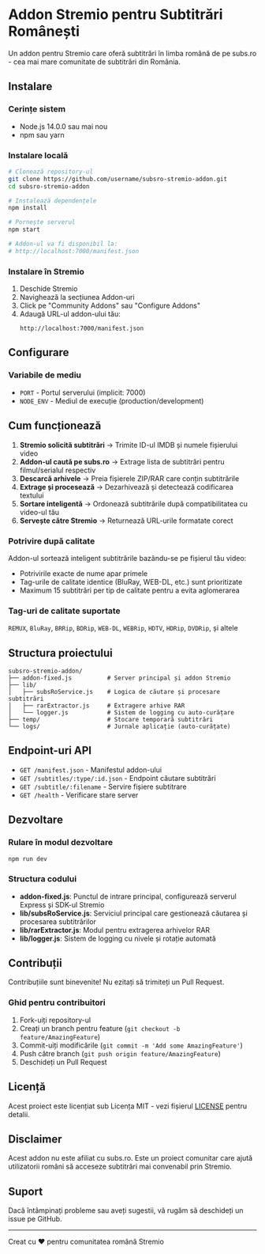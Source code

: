 # Addon Stremio pentru Subtitrări Românești

Un addon pentru Stremio care oferă subtitrări în limba română de pe subs.ro - cea mai mare comunitate de subtitrări din România.

## Instalare

### Cerințe sistem
- Node.js 14.0.0 sau mai nou
- npm sau yarn

### Instalare locală
```bash
# Clonează repository-ul
git clone https://github.com/username/subsro-stremio-addon.git
cd subsro-stremio-addon

# Instalează dependențele
npm install

# Pornește serverul
npm start

# Addon-ul va fi disponibil la:
# http://localhost:7000/manifest.json
```

### Instalare în Stremio

1. Deschide Stremio
2. Navighează la secțiunea Addon-uri
3. Click pe "Community Addons" sau "Configure Addons"
4. Adaugă URL-ul addon-ului tău:
   ```
   http://localhost:7000/manifest.json
   ```

## Configurare

### Variabile de mediu

- `PORT` - Portul serverului (implicit: 7000)
- `NODE_ENV` - Mediul de execuție (production/development)

## Cum funcționează

1. **Stremio solicită subtitrări** → Trimite ID-ul IMDB și numele fișierului video
2. **Addon-ul caută pe subs.ro** → Extrage lista de subtitrări pentru filmul/serialul respectiv
3. **Descarcă arhivele** → Preia fișierele ZIP/RAR care conțin subtitrările
4. **Extrage și procesează** → Dezarhivează și detectează codificarea textului
5. **Sortare inteligentă** → Ordonează subtitrările după compatibilitatea cu video-ul tău
6. **Servește către Stremio** → Returnează URL-urile formatate corect

### Potrivire după calitate

Addon-ul sortează inteligent subtitrările bazându-se pe fișierul tău video:
- Potrivirile exacte de nume apar primele
- Tag-urile de calitate identice (BluRay, WEB-DL, etc.) sunt prioritizate
- Maximum 15 subtitrări per tip de calitate pentru a evita aglomerarea

### Tag-uri de calitate suportate

`REMUX`, `BluRay`, `BRRip`, `BDRip`, `WEB-DL`, `WEBRip`, `HDTV`, `HDRip`, `DVDRip`, și altele

## Structura proiectului

```
subsro-stremio-addon/
├── addon-fixed.js          # Server principal și addon Stremio
├── lib/
│   ├── subsRoService.js    # Logica de căutare și procesare subtitrări
│   ├── rarExtractor.js     # Extragere arhive RAR
│   └── logger.js           # Sistem de logging cu auto-curățare
├── temp/                   # Stocare temporară subtitrări
└── logs/                   # Jurnale aplicație (auto-curățate)
```

## Endpoint-uri API

- `GET /manifest.json` - Manifestul addon-ului
- `GET /subtitles/:type/:id.json` - Endpoint căutare subtitrări
- `GET /subtitle/:filename` - Servire fișiere subtitrare
- `GET /health` - Verificare stare server

## Dezvoltare

### Rulare în modul dezvoltare
```bash
npm run dev
```

### Structura codului
- **addon-fixed.js**: Punctul de intrare principal, configurează serverul Express și SDK-ul Stremio
- **lib/subsRoService.js**: Serviciul principal care gestionează căutarea și procesarea subtitrărilor
- **lib/rarExtractor.js**: Modul pentru extragerea arhivelor RAR
- **lib/logger.js**: Sistem de logging cu nivele și rotație automată

## Contribuții

Contribuțiile sunt binevenite! Nu ezitați să trimiteți un Pull Request.

### Ghid pentru contribuitori
1. Fork-uiți repository-ul
2. Creați un branch pentru feature (`git checkout -b feature/AmazingFeature`)
3. Commit-uiți modificările (`git commit -m 'Add some AmazingFeature'`)
4. Push către branch (`git push origin feature/AmazingFeature`)
5. Deschideți un Pull Request

## Licență

Acest proiect este licențiat sub Licența MIT - vezi fișierul [LICENSE](LICENSE) pentru detalii.

## Disclaimer

Acest addon nu este afiliat cu subs.ro. Este un proiect comunitar care ajută utilizatorii români să acceseze subtitrări mai convenabil prin Stremio.

## Suport

Dacă întâmpinați probleme sau aveți sugestii, vă rugăm să deschideți un issue pe GitHub.

---

Creat cu ❤️ pentru comunitatea română Stremio
